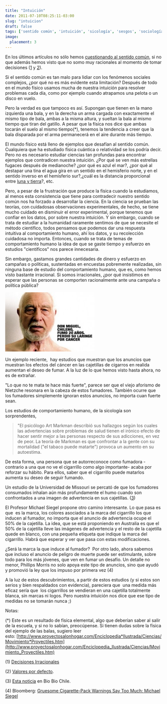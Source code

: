 ```yaml
---
title: "Intuición"
date: 2011-07-10T08:25:11-03:00
slug: "intuicion"
draft: false
tags: ['sentido común', 'intuición', 'sicología', 'sesgos', 'sociología']
image:
  placement: 3
---
```


En los últimos artículos no sólo hemos [cuestionando al sentido común](/blog/lnds/2011/06/28/la-paradoja-del-sentido-comun),
si no que además hemos visto que no somo muy racionales al momento de
tomar decisiones
([1](/blog/lnds/2011/07/05/decisiones-irracionales) y
[2](/blog/lnds/2011/06/29/valores-por-defecto)).

Si el sentido común es tan malo para lidiar con los fenómenos sociales
complejos, ¿por qué no es más evidente esta limitación? Después de todo
en el mundo físico usamos mucha de nuestra intuición para resolver
problemas cada día, como por ejemplo cuando atrapamos una pelota o un
disco en vuelo.

Pero la verdad es que tampoco es así. Supongan que tienen en la mano
izquierda una bala, y en la derecha un arma cargada con exactamente el
mismo tipo de bala, ambas a la misma altura, y sueltan la bala al mismo
tiempo que tiran del gatillo. A pesar que la física nos dice que ambas
tocarán el suelo al mismo tiempo(\*), tenemos la tendencia a creer que
la bala disparada por el arma permanecerá en el aire durante más tiempo.

El mundo físico está lleno de ejemplos que desafían al sentido común.
Cualquiera que ha estudiado física cuántica o relatividad se los podría
decir. Pero no es necesario estudiar ciencias tan profundas para
encontrar ejemplos que contradicen nuestra intuición. ¿Por qué se ven
más estrellas fugaces después de medianoche? ¿por qué es azul el mar?,
¿por qué al destapar una tina el agua gira en un sentido en el
hemisferio norte, y en el sentido inverso en el hemisferio sur?,¿cuál es
la distancia proporcional entre [luna y tierra](/blog/lnds/2011/02/27/entre-la-tierra-y-la-luna)?, etc.

Pero, a pesar de la frustración que produce la física cuando la
estudiamos, al menos esta consistencia que tiene para contradecir
nuestro sentido común nos ha forzado a desarrollar la ciencia. En la
ciencia se prueban las teorías, con cuidadosas observaciones
experimentales, de hecho, se tiene mucho cuidado en disminuir el error
experimental, porque tenemos que confiar en los datos, por sobre nuestra
intuición. Y sin embargo, cuando se trata de estudiar a la humanidad
raramente sentimos de que se necesite el método científico, todos
pensamos que podemos dar una respuesta intuitiva al comportamiento
humano, ahí los datos, y su recolección cuidadosa no importa. Entonces,
cuando se trata de temas de comportamiento humano la idea de que se
gaste tiempo y esfuerzo en estudios "científicos" nos parece
innecesaria.

Sin embargo, gastamos grandes cantidades de dinero y esfuerzo en
campañas o políticas, sustentadas en encuestas pobremente realizadas,
sin ninguna base de estudio del comportamiento humano, que es, como
hemos visto bastante irracional. Si somos irracionales, ¿por qué
insistimos en esperar que las personas se comporten racionalmente ante
una campaña o política pública?

![](anuncio-cigarrillo.jpg)

Un ejemplo reciente,  hay estudios que muestran que los anuncios que
muestran los efectos del cáncer en las cajetillas de cigarros en realida
aumentan el deseo de fumar. A la luz de lo que hemos visto hasta ahora,
no es de extrañar.

"Lo que no te mata te hace más fuerte", parece ser que el viejo
aforismo de Nietzche resonara en la cabeza de estos fumadores. También
ocurre que los fumadores simplemente ignoran estos anuncios, no importa
cuan fuerte sean.

Los estudios de comportamiento humano, de la sicología son
sorprendentes,

> "El psicólogo Art Markman describió sus hallazgos según los cuales
> las advertencias sobre problemas de salud tienen el irónico efecto de
> hacer sentir mejor a las personas respecto de sus adicciones, en vez
> de peor. La teoría de Markman es que confrontar a la gente con su
> mortalidad ("el tabaco puede matarte") provoca un aumento en su
> autoestima.

De esta forma, una persona que se autorreconoce como fumadora -contrario
a una que no ve el cigarrillo como algo importante- acaba por reforzar
su hábito. Para ellos, saber que el cigarrillo puede matarlos aumenta su
deseo de seguir fumando.

Un estudio de la Universidad de Missouri se percató de que los fumadores
consumados inhalan aún más profundamente el humo cuando son confrontados
a una imagen de advertencia en sus cajetillas.
([3](http://www.biobiochile.cl/2011/07/09/estudios-indican-que-fotos-de-advertencia-en-cajetillas-en-realidad-aumentan-el-deseo-de-fumar.shtml))

El Profesor Michael Siegel propone otro camino interesante. Lo que pasa
es que  es la marca, los colores asociados a la marca del cigarrillo los
que inducen al fumador, no importa que el anuncio de advertencia ocupe
el 50% de la cajetilla. La idea, que se está proponiendo en Australia es
que el 50% de la cajetilla lleve las imágenes de advertencia y el resto
de la cajetilla quede en blanco, con una pequeña etiqueta que indique la
marca del cigarrillo. Habrá que esperar y ver que pasa con estas
modificaciones.

¿Será la marca la que induce al fumador?  Por otro lado, ahora sabemos
que incluso el anuncio de peligro de muerte puede ser estimulante, sobre
todo para los más jóvenes, que ven en fumar un desafío. Un detalle no
menor, Phillips Morris no solo apoya este tipo de anuncios, sino que
ayudó y promovió la ley que los impuso por primera vez (4)

A la luz de estos descubrimientos, a partir de estos estudios (y si
estos son serios y bien respaldados con evidencia), pareciera que  una
medida más eficaz sería que  los cigarrillos se vendieran en una
cajetilla totalmente blanca, sin marcas ni logos. Pero nuestra intuición
nos dice que ese tipo de medidas no se tomarán nunca ;)

Notas:

(\*) Este es un resultado de física elemental, algo que deberían saber
al salir de la escuela, y si no lo sabían, preocúpense. Si tienen dudas
sobre la física del ejemplo de las balas, sugiero leer
esto: [http://www.proyectosalonhogar.com/Enciclopedia*Ilustrada/Ciencias/Movimiento*Proyectiles.htm](http://www.proyectosalonhogar.com/Enciclopedia_Ilustrada/Ciencias/Movimiento_Proyectiles.htm)

\(1\) [Decisiones Irracionales](/blog/lnds/2011/07/05/decisiones-irracionales)

\(2\) [Valores por defecto](/blog/2011/06/29/valores-por-defecto.html).

\(3\) [Esta noticia](http://www.biobiochile.cl/2011/07/09/estudios-indican-que-fotos-de-advertencia-en-cajetillas-en-realidad-aumentan-el-deseo-de-fumar.shtml)
en Bio Bio Chile.

\(4\) Bloomberg: [Gruesome Cigarette-Pack Warnings Say Too Much: Michael Siegel](http://www.bloomberg.com/news/2011-06-24/gruesome-cigarette-pack-warnings-say-too-much-michael-siegel.html)
